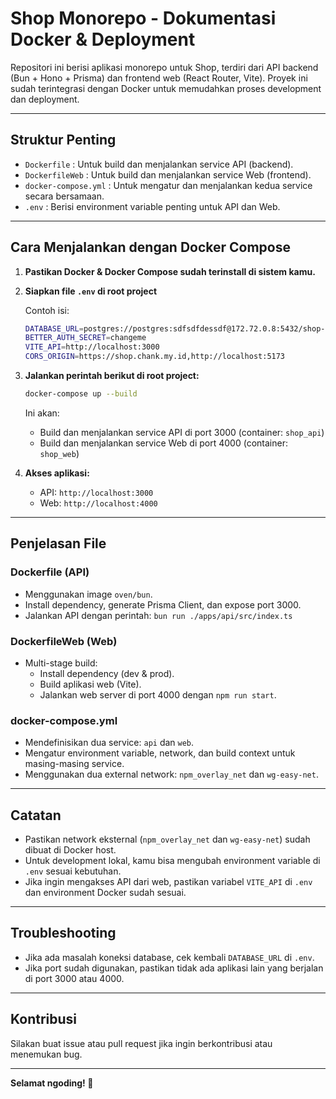 # Shop Monorepo - Dokumentasi Docker & Deployment

Repositori ini berisi aplikasi monorepo untuk Shop, terdiri dari API backend (Bun + Hono + Prisma) dan frontend web (React Router, Vite). Proyek ini sudah terintegrasi dengan Docker untuk memudahkan proses development dan deployment.

---

## Struktur Penting

- `Dockerfile` : Untuk build dan menjalankan service API (backend).
- `DockerfileWeb` : Untuk build dan menjalankan service Web (frontend).
- `docker-compose.yml` : Untuk mengatur dan menjalankan kedua service secara bersamaan.
- `.env` : Berisi environment variable penting untuk API dan Web.

---

## Cara Menjalankan dengan Docker Compose

1. **Pastikan Docker & Docker Compose sudah terinstall di sistem kamu.**

2. **Siapkan file `.env` di root project**

	Contoh isi:
	```bash
	DATABASE_URL=postgres://postgres:sdfsdfdessdf@172.72.0.8:5432/shop-test
	BETTER_AUTH_SECRET=changeme
	VITE_API=http://localhost:3000
	CORS_ORIGIN=https://shop.chank.my.id,http://localhost:5173
	```

3. **Jalankan perintah berikut di root project:**

	```sh
	docker-compose up --build
	```

	Ini akan:
   - Build dan menjalankan service API di port 3000 (container: `shop_api`)
   - Build dan menjalankan service Web di port 4000 (container: `shop_web`)


4. **Akses aplikasi:**
   - API: `http://localhost:3000`
   - Web: `http://localhost:4000`

---

## Penjelasan File

### Dockerfile (API)
- Menggunakan image `oven/bun`.
- Install dependency, generate Prisma Client, dan expose port 3000.
- Jalankan API dengan perintah: `bun run ./apps/api/src/index.ts`

### DockerfileWeb (Web)
- Multi-stage build:
  - Install dependency (dev & prod).
  - Build aplikasi web (Vite).
  - Jalankan web server di port 4000 dengan `npm run start`.

### docker-compose.yml
- Mendefinisikan dua service: `api` dan `web`.
- Mengatur environment variable, network, dan build context untuk masing-masing service.
- Menggunakan dua external network: `npm_overlay_net` dan `wg-easy-net`.

---

## Catatan

- Pastikan network eksternal (`npm_overlay_net` dan `wg-easy-net`) sudah dibuat di Docker host.
- Untuk development lokal, kamu bisa mengubah environment variable di `.env` sesuai kebutuhan.
- Jika ingin mengakses API dari web, pastikan variabel `VITE_API` di `.env` dan environment Docker sudah sesuai.

---

## Troubleshooting

- Jika ada masalah koneksi database, cek kembali `DATABASE_URL` di `.env`.
- Jika port sudah digunakan, pastikan tidak ada aplikasi lain yang berjalan di port 3000 atau 4000.

---

## Kontribusi

Silakan buat issue atau pull request jika ingin berkontribusi atau menemukan bug.

---

**Selamat ngoding! 🚀**

